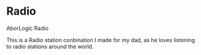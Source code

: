 # Radio
AborLogic Radio

This is a Radio station conbination I made for my dad, as he loves listening to radio stations around the world.
